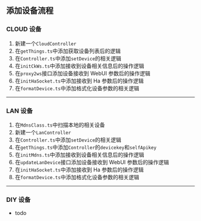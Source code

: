 ## 添加设备流程

### CLOUD 设备

1. 新建一个`CloudController`
2. 在`getThings.ts`中添加获取设备列表后的逻辑
3. 在`Controller.ts`中添加`setDevice`的相关逻辑
4. 在`initCkWs.ts`中添加接收到设备相关信息后的操作逻辑
5. 在`proxy2ws`接口添加设备接收到 WebUI 参数后的操作逻辑
6. 在`initHaSocket.ts`中添加接收到 Ha 参数后的操作逻辑
7. 在`formatDevice.ts`中添加格式化设备参数的相关逻辑

---

### LAN 设备

1. 在`MdnsClass.ts`中扫描本地的相关设备
2. 新建一个`LanController`
3. 在`Controller.ts`中添加`setDevice`的相关逻辑
4. 在`getThings.ts`中添加`Controller`的`devicekey`和`selfApikey`
5. 在`initMdns.ts`中添加接收到设备相关信息后的操作逻辑
6. 在`updateLanDevice`接口添加设备接收到 WebUI 参数后的操作逻辑
7. 在`initHaSocket.ts`中添加接收到 Ha 参数后的操作逻辑
8. 在`formatDevice.ts`中添加格式化设备参数的相关逻辑

---

### DIY 设备

-   todo
